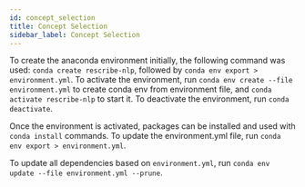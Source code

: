 ```yaml
---
id: concept_selection
title: Concept Selection
sidebar_label: Concept Selection
---
```


To create the anaconda environment initially, the following command was used: `conda create rescribe-nlp`, followed by `conda env export > environment.yml`. To activate the environment, run `conda env create --file environment.yml` to create conda env from environment file, and `conda activate rescribe-nlp` to start it. To deactivate the environment, run `conda deactivate`.

Once the environment is activated, packages can be installed and used with `conda install` commands. To update the environment.yml file, run `conda env export > environment.yml`.

To update all dependencies based on `environment.yml`, run `conda env update --file environment.yml --prune`.

